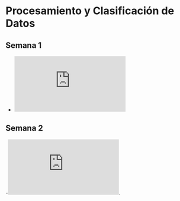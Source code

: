 # Procesamiento y Clasificación de Datos

## Semana 1

- ![Tarea 1](https://github.com/damianmtz98/PyCdeD/blob/main/T1_AnalisisEst_Libros_Reporte.pdf)

## Semana 2
-![Tarea 2 ](https://github.com/damianmtz98/PyCdeD/blob/main/T2_AnalisisSent_Reviews_Netflix.pdf).
